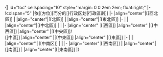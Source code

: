{| id="toc" cellspacing="10" style="margin: 0 0 2em 2em; float:right;"
|-
!colspan="5" |依[[方位]]而分的[[行政区划|行政區劃]]
|-
|align="center"|[[西北區]]
|
|align="center"|[[北區]]
|
|align="center"|[[東北區]]
|-
|
|
|align="center"|[[中北區]]
|
|
|-
|align="center" |[[西區]]
|align="center" |[[中西區]]
|align="center" |[[中央區]]/<br />[[中區]]
|align="center" |[[中東區]]
|align="center" |[[東區]]
|-
|
|
|align="center" |[[中南区]]
|
|
|-
|align="center"|[[西南区]]
|
|align="center"|[[南區]]
|
|align="center"|[[東南區]]
|}